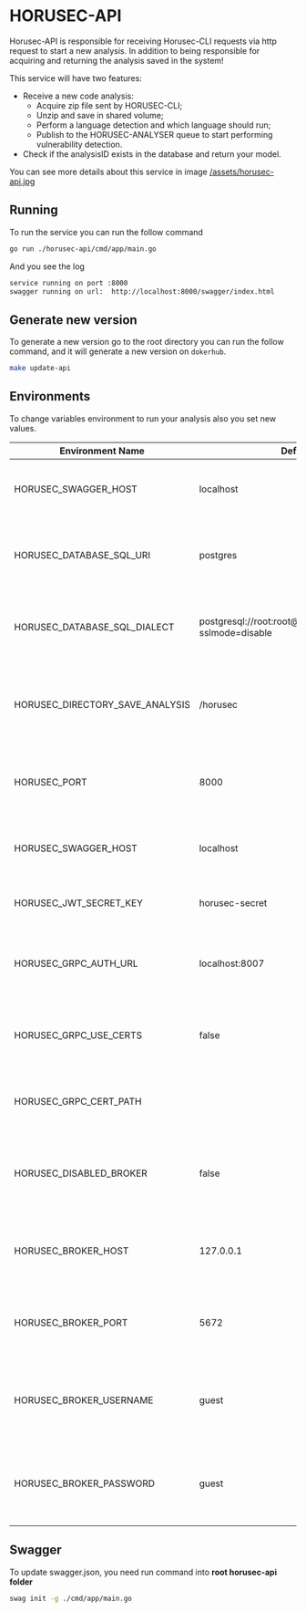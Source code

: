 # HORUSEC-API
Horusec-API is responsible for receiving Horusec-CLI requests via http request to start a new analysis. In addition to being responsible for acquiring and returning the analysis saved in the system!

This service will have two features:

* Receive a new code analysis:
    * Acquire zip file sent by HORUSEC-CLI;
    * Unzip and save in shared volume;
    * Perform a language detection and which language should run;
    * Publish to the HORUSEC-ANALYSER queue to start performing vulnerability detection.
* Check if the analysisID exists in the database and return your model.

You can see more details about this service in image <a href="../assets/horusec-api.jpg">/assets/horusec-api.jpg</a>

## Running
To run the service you can run the follow command
```bash
go run ./horusec-api/cmd/app/main.go
```

And you see the log
```bash
service running on port :8000
swagger running on url:  http://localhost:8000/swagger/index.html
```

## Generate new version
To generate a new version go to the root directory you can run the follow command, and it will generate a new version on `dokerhub`.
```bash
make update-api
```

## Environments
To change variables environment to run your analysis also you set new values.

| Environment Name                              | Default Value                                                    | Description                                                  |
|-----------------------------------------------|------------------------------------------------------------------|--------------------------------------------------------------|
| HORUSEC_SWAGGER_HOST                          | localhost                                                        | This environment get host to run in swagger                  | 
| HORUSEC_DATABASE_SQL_URI                      | postgres                                                         | This environment get uri to connect on database POSTGRES     |
| HORUSEC_DATABASE_SQL_DIALECT                  | postgresql://root:root@localhost:5432/horusec_db?sslmode=disable | This environment get dialect to connect on database POSTGRES |
| HORUSEC_DIRECTORY_SAVE_ANALYSIS               | /horusec                                                         | This environment get directory path on the volume shared     | 
| HORUSEC_PORT                                  | 8000                                                             | This environment get the port that the service will start    |
| HORUSEC_SWAGGER_HOST                          | localhost                                                        | This environment get the host for swagger start              |
| HORUSEC_JWT_SECRET_KEY                        | horusec-secret                                                   | This environment get JWT secret key                          | 
| HORUSEC_GRPC_AUTH_URL                         | localhost:8007                                                   | This environment get horusec url to mount horusec auth url   |
| HORUSEC_GRPC_USE_CERTS                        | false                                                            | This environment get if use of certificates is active or not |
| HORUSEC_GRPC_CERT_PATH                        |                                                                  | This environment get grpc certificate path                   | 
| HORUSEC_DISABLED_BROKER                       | false                                                            | Disable broker dispatch in this service used to webhook dispatch | 
| HORUSEC_BROKER_HOST                           | 127.0.0.1                                                        | This environment get host to connect on broker RABBIT        | 
| HORUSEC_BROKER_PORT                           | 5672                                                             | This environment get port to connect on broker RABBIT        |
| HORUSEC_BROKER_USERNAME                       | guest                                                            | This environment get username to connect on broker RABBIT    |
| HORUSEC_BROKER_PASSWORD                       | guest                                                            | This environment get password to connect on broker RABBIT    |

## Swagger
To update swagger.json, you need run command into **root horusec-api folder**
```bash
swag init -g ./cmd/app/main.go
```
